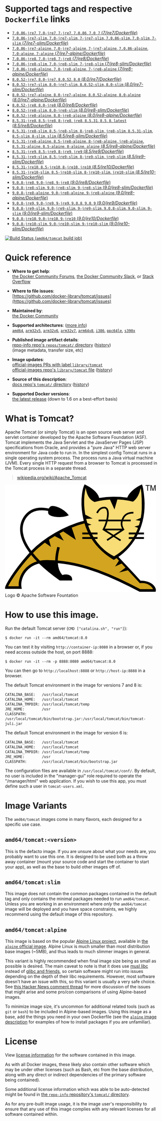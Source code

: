 <!--

********************************************************************************

WARNING:

    DO NOT EDIT "tomcat/README.md"

    IT IS AUTO-GENERATED

    (from the other files in "tomcat/" combined with a set of templates)

********************************************************************************

-->

# Supported tags and respective `Dockerfile` links

-	[`7.0.86-jre7`, `7.0-jre7`, `7-jre7`, `7.0.86`, `7.0`, `7` (*7/jre7/Dockerfile*)](https://github.com/docker-library/tomcat/blob/d30e763f14a26d2b3acfbce53ff2e53c6f119eaf/7/jre7/Dockerfile)
-	[`7.0.86-jre7-slim`, `7.0-jre7-slim`, `7-jre7-slim`, `7.0.86-slim`, `7.0-slim`, `7-slim` (*7/jre7-slim/Dockerfile*)](https://github.com/docker-library/tomcat/blob/d30e763f14a26d2b3acfbce53ff2e53c6f119eaf/7/jre7-slim/Dockerfile)
-	[`7.0.86-jre7-alpine`, `7.0-jre7-alpine`, `7-jre7-alpine`, `7.0.86-alpine`, `7.0-alpine`, `7-alpine` (*7/jre7-alpine/Dockerfile*)](https://github.com/docker-library/tomcat/blob/a46495d93b02266f616208b1599c26a2df0ae7f8/7/jre7-alpine/Dockerfile)
-	[`7.0.86-jre8`, `7.0-jre8`, `7-jre8` (*7/jre8/Dockerfile*)](https://github.com/docker-library/tomcat/blob/d30e763f14a26d2b3acfbce53ff2e53c6f119eaf/7/jre8/Dockerfile)
-	[`7.0.86-jre8-slim`, `7.0-jre8-slim`, `7-jre8-slim` (*7/jre8-slim/Dockerfile*)](https://github.com/docker-library/tomcat/blob/d30e763f14a26d2b3acfbce53ff2e53c6f119eaf/7/jre8-slim/Dockerfile)
-	[`7.0.86-jre8-alpine`, `7.0-jre8-alpine`, `7-jre8-alpine` (*7/jre8-alpine/Dockerfile*)](https://github.com/docker-library/tomcat/blob/a46495d93b02266f616208b1599c26a2df0ae7f8/7/jre8-alpine/Dockerfile)
-	[`8.0.52-jre7`, `8.0-jre7`, `8.0.52`, `8.0` (*8.0/jre7/Dockerfile*)](https://github.com/docker-library/tomcat/blob/8d246358fc604ea70ee19cd4b8809d7b1843c5bd/8.0/jre7/Dockerfile)
-	[`8.0.52-jre7-slim`, `8.0-jre7-slim`, `8.0.52-slim`, `8.0-slim` (*8.0/jre7-slim/Dockerfile*)](https://github.com/docker-library/tomcat/blob/8d246358fc604ea70ee19cd4b8809d7b1843c5bd/8.0/jre7-slim/Dockerfile)
-	[`8.0.52-jre7-alpine`, `8.0-jre7-alpine`, `8.0.52-alpine`, `8.0-alpine` (*8.0/jre7-alpine/Dockerfile*)](https://github.com/docker-library/tomcat/blob/d183e24a7f4239f84bf521ac96690904adb21a86/8.0/jre7-alpine/Dockerfile)
-	[`8.0.52-jre8`, `8.0-jre8` (*8.0/jre8/Dockerfile*)](https://github.com/docker-library/tomcat/blob/8d246358fc604ea70ee19cd4b8809d7b1843c5bd/8.0/jre8/Dockerfile)
-	[`8.0.52-jre8-slim`, `8.0-jre8-slim` (*8.0/jre8-slim/Dockerfile*)](https://github.com/docker-library/tomcat/blob/8d246358fc604ea70ee19cd4b8809d7b1843c5bd/8.0/jre8-slim/Dockerfile)
-	[`8.0.52-jre8-alpine`, `8.0-jre8-alpine` (*8.0/jre8-alpine/Dockerfile*)](https://github.com/docker-library/tomcat/blob/d183e24a7f4239f84bf521ac96690904adb21a86/8.0/jre8-alpine/Dockerfile)
-	[`8.5.31-jre8`, `8.5-jre8`, `8-jre8`, `jre8`, `8.5.31`, `8.5`, `8`, `latest` (*8.5/jre8/Dockerfile*)](https://github.com/docker-library/tomcat/blob/3f9b2155c4c44e3668fea5e26bae26a6f5b783e3/8.5/jre8/Dockerfile)
-	[`8.5.31-jre8-slim`, `8.5-jre8-slim`, `8-jre8-slim`, `jre8-slim`, `8.5.31-slim`, `8.5-slim`, `8-slim`, `slim` (*8.5/jre8-slim/Dockerfile*)](https://github.com/docker-library/tomcat/blob/3f9b2155c4c44e3668fea5e26bae26a6f5b783e3/8.5/jre8-slim/Dockerfile)
-	[`8.5.31-jre8-alpine`, `8.5-jre8-alpine`, `8-jre8-alpine`, `jre8-alpine`, `8.5.31-alpine`, `8.5-alpine`, `8-alpine`, `alpine` (*8.5/jre8-alpine/Dockerfile*)](https://github.com/docker-library/tomcat/blob/1ce7bd2eed038fb722527f41f0f185322d53e979/8.5/jre8-alpine/Dockerfile)
-	[`8.5.31-jre9`, `8.5-jre9`, `8-jre9`, `jre9` (*8.5/jre9/Dockerfile*)](https://github.com/docker-library/tomcat/blob/3f9b2155c4c44e3668fea5e26bae26a6f5b783e3/8.5/jre9/Dockerfile)
-	[`8.5.31-jre9-slim`, `8.5-jre9-slim`, `8-jre9-slim`, `jre9-slim` (*8.5/jre9-slim/Dockerfile*)](https://github.com/docker-library/tomcat/blob/3f9b2155c4c44e3668fea5e26bae26a6f5b783e3/8.5/jre9-slim/Dockerfile)
-	[`8.5.31-jre10`, `8.5-jre10`, `8-jre10`, `jre10` (*8.5/jre10/Dockerfile*)](https://github.com/docker-library/tomcat/blob/3f9b2155c4c44e3668fea5e26bae26a6f5b783e3/8.5/jre10/Dockerfile)
-	[`8.5.31-jre10-slim`, `8.5-jre10-slim`, `8-jre10-slim`, `jre10-slim` (*8.5/jre10-slim/Dockerfile*)](https://github.com/docker-library/tomcat/blob/3f9b2155c4c44e3668fea5e26bae26a6f5b783e3/8.5/jre10-slim/Dockerfile)
-	[`9.0.8-jre8`, `9.0-jre8`, `9-jre8` (*9.0/jre8/Dockerfile*)](https://github.com/docker-library/tomcat/blob/cde74d619bfe2e522d31b02969822b0d0df0bc6c/9.0/jre8/Dockerfile)
-	[`9.0.8-jre8-slim`, `9.0-jre8-slim`, `9-jre8-slim` (*9.0/jre8-slim/Dockerfile*)](https://github.com/docker-library/tomcat/blob/cde74d619bfe2e522d31b02969822b0d0df0bc6c/9.0/jre8-slim/Dockerfile)
-	[`9.0.8-jre8-alpine`, `9.0-jre8-alpine`, `9-jre8-alpine` (*9.0/jre8-alpine/Dockerfile*)](https://github.com/docker-library/tomcat/blob/8fffa7246aacceb0e7390aafe978efeea9c104e3/9.0/jre8-alpine/Dockerfile)
-	[`9.0.8-jre9`, `9.0-jre9`, `9-jre9`, `9.0.8`, `9.0`, `9` (*9.0/jre9/Dockerfile*)](https://github.com/docker-library/tomcat/blob/cde74d619bfe2e522d31b02969822b0d0df0bc6c/9.0/jre9/Dockerfile)
-	[`9.0.8-jre9-slim`, `9.0-jre9-slim`, `9-jre9-slim`, `9.0.8-slim`, `9.0-slim`, `9-slim` (*9.0/jre9-slim/Dockerfile*)](https://github.com/docker-library/tomcat/blob/cde74d619bfe2e522d31b02969822b0d0df0bc6c/9.0/jre9-slim/Dockerfile)
-	[`9.0.8-jre10`, `9.0-jre10`, `9-jre10` (*9.0/jre10/Dockerfile*)](https://github.com/docker-library/tomcat/blob/cde74d619bfe2e522d31b02969822b0d0df0bc6c/9.0/jre10/Dockerfile)
-	[`9.0.8-jre10-slim`, `9.0-jre10-slim`, `9-jre10-slim` (*9.0/jre10-slim/Dockerfile*)](https://github.com/docker-library/tomcat/blob/cde74d619bfe2e522d31b02969822b0d0df0bc6c/9.0/jre10-slim/Dockerfile)

[![Build Status](https://doi-janky.infosiftr.net/job/multiarch/job/amd64/job/tomcat/badge/icon) (`amd64/tomcat` build job)](https://doi-janky.infosiftr.net/job/multiarch/job/amd64/job/tomcat/)

# Quick reference

-	**Where to get help**:  
	[the Docker Community Forums](https://forums.docker.com/), [the Docker Community Slack](https://blog.docker.com/2016/11/introducing-docker-community-directory-docker-community-slack/), or [Stack Overflow](https://stackoverflow.com/search?tab=newest&q=docker)

-	**Where to file issues**:  
	[https://github.com/docker-library/tomcat/issues](https://github.com/docker-library/tomcat/issues)

-	**Maintained by**:  
	[the Docker Community](https://github.com/docker-library/tomcat)

-	**Supported architectures**: ([more info](https://github.com/docker-library/official-images#architectures-other-than-amd64))  
	[`amd64`](https://hub.docker.com/r/amd64/tomcat/), [`arm32v5`](https://hub.docker.com/r/arm32v5/tomcat/), [`arm32v6`](https://hub.docker.com/r/arm32v6/tomcat/), [`arm32v7`](https://hub.docker.com/r/arm32v7/tomcat/), [`arm64v8`](https://hub.docker.com/r/arm64v8/tomcat/), [`i386`](https://hub.docker.com/r/i386/tomcat/), [`ppc64le`](https://hub.docker.com/r/ppc64le/tomcat/), [`s390x`](https://hub.docker.com/r/s390x/tomcat/)

-	**Published image artifact details**:  
	[repo-info repo's `repos/tomcat/` directory](https://github.com/docker-library/repo-info/blob/master/repos/tomcat) ([history](https://github.com/docker-library/repo-info/commits/master/repos/tomcat))  
	(image metadata, transfer size, etc)

-	**Image updates**:  
	[official-images PRs with label `library/tomcat`](https://github.com/docker-library/official-images/pulls?q=label%3Alibrary%2Ftomcat)  
	[official-images repo's `library/tomcat` file](https://github.com/docker-library/official-images/blob/master/library/tomcat) ([history](https://github.com/docker-library/official-images/commits/master/library/tomcat))

-	**Source of this description**:  
	[docs repo's `tomcat/` directory](https://github.com/docker-library/docs/tree/master/tomcat) ([history](https://github.com/docker-library/docs/commits/master/tomcat))

-	**Supported Docker versions**:  
	[the latest release](https://github.com/docker/docker-ce/releases/latest) (down to 1.6 on a best-effort basis)

# What is Tomcat?

Apache Tomcat (or simply Tomcat) is an open source web server and servlet container developed by the Apache Software Foundation (ASF). Tomcat implements the Java Servlet and the JavaServer Pages (JSP) specifications from Oracle, and provides a "pure Java" HTTP web server environment for Java code to run in. In the simplest config Tomcat runs in a single operating system process. The process runs a Java virtual machine (JVM). Every single HTTP request from a browser to Tomcat is processed in the Tomcat process in a separate thread.

> [wikipedia.org/wiki/Apache_Tomcat](https://en.wikipedia.org/wiki/Apache_Tomcat)

![logo](https://raw.githubusercontent.com/docker-library/docs/8e31eb93a02d504d0cfe1da435aa31b377fc627d/tomcat/logo.png)Logo &copy; Apache Software Fountation

# How to use this image.

Run the default Tomcat server (`CMD ["catalina.sh", "run"]`):

```console
$ docker run -it --rm amd64/tomcat:8.0
```

You can test it by visiting `http://container-ip:8080` in a browser or, if you need access outside the host, on port 8888:

```console
$ docker run -it --rm -p 8888:8080 amd64/tomcat:8.0
```

You can then go to `http://localhost:8888` or `http://host-ip:8888` in a browser.

The default Tomcat environment in the image for versions 7 and 8 is:

	CATALINA_BASE:   /usr/local/tomcat
	CATALINA_HOME:   /usr/local/tomcat
	CATALINA_TMPDIR: /usr/local/tomcat/temp
	JRE_HOME:        /usr
	CLASSPATH:       /usr/local/tomcat/bin/bootstrap.jar:/usr/local/tomcat/bin/tomcat-juli.jar

The default Tomcat environment in the image for version 6 is:

	CATALINA_BASE:   /usr/local/tomcat
	CATALINA_HOME:   /usr/local/tomcat
	CATALINA_TMPDIR: /usr/local/tomcat/temp
	JRE_HOME:        /usr
	CLASSPATH:       /usr/local/tomcat/bin/bootstrap.jar

The configuration files are available in `/usr/local/tomcat/conf/`. By default, no user is included in the "manager-gui" role required to operate the "/manager/html" web application. If you wish to use this app, you must define such a user in `tomcat-users.xml`.

# Image Variants

The `amd64/tomcat` images come in many flavors, each designed for a specific use case.

## `amd64/tomcat:<version>`

This is the defacto image. If you are unsure about what your needs are, you probably want to use this one. It is designed to be used both as a throw away container (mount your source code and start the container to start your app), as well as the base to build other images off of.

## `amd64/tomcat:slim`

This image does not contain the common packages contained in the default tag and only contains the minimal packages needed to run `amd64/tomcat`. Unless you are working in an environment where *only* the `amd64/tomcat` image will be deployed and you have space constraints, we highly recommend using the default image of this repository.

## `amd64/tomcat:alpine`

This image is based on the popular [Alpine Linux project](http://alpinelinux.org), available in [the `alpine` official image](https://hub.docker.com/_/alpine). Alpine Linux is much smaller than most distribution base images (~5MB), and thus leads to much slimmer images in general.

This variant is highly recommended when final image size being as small as possible is desired. The main caveat to note is that it does use [musl libc](http://www.musl-libc.org) instead of [glibc and friends](http://www.etalabs.net/compare_libcs.html), so certain software might run into issues depending on the depth of their libc requirements. However, most software doesn't have an issue with this, so this variant is usually a very safe choice. See [this Hacker News comment thread](https://news.ycombinator.com/item?id=10782897) for more discussion of the issues that might arise and some pro/con comparisons of using Alpine-based images.

To minimize image size, it's uncommon for additional related tools (such as `git` or `bash`) to be included in Alpine-based images. Using this image as a base, add the things you need in your own Dockerfile (see the [`alpine` image description](https://hub.docker.com/_/alpine/) for examples of how to install packages if you are unfamiliar).

# License

View [license information](https://www.apache.org/licenses/LICENSE-2.0) for the software contained in this image.

As with all Docker images, these likely also contain other software which may be under other licenses (such as Bash, etc from the base distribution, along with any direct or indirect dependencies of the primary software being contained).

Some additional license information which was able to be auto-detected might be found in [the `repo-info` repository's `tomcat/` directory](https://github.com/docker-library/repo-info/tree/master/repos/tomcat).

As for any pre-built image usage, it is the image user's responsibility to ensure that any use of this image complies with any relevant licenses for all software contained within.
